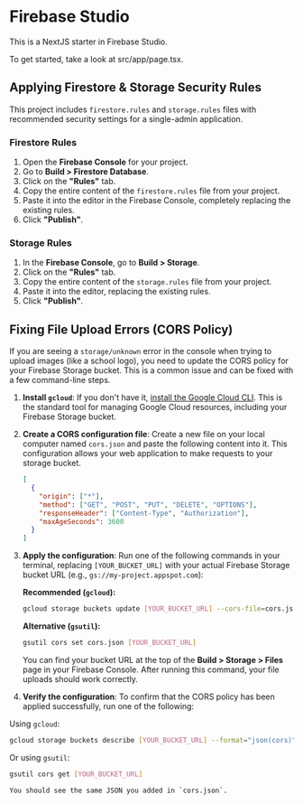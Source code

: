 # Firebase Studio

This is a NextJS starter in Firebase Studio.

To get started, take a look at src/app/page.tsx.

## Applying Firestore & Storage Security Rules

This project includes `firestore.rules` and `storage.rules` files with recommended security settings for a single-admin application.

### Firestore Rules

1.  Open the **Firebase Console** for your project.
2.  Go to **Build > Firestore Database**.
3.  Click on the **"Rules"** tab.
4.  Copy the entire content of the `firestore.rules` file from your project.
5.  Paste it into the editor in the Firebase Console, completely replacing the existing rules.
6.  Click **"Publish"**.

### Storage Rules

1.  In the **Firebase Console**, go to **Build > Storage**.
2.  Click on the **"Rules"** tab.
3.  Copy the entire content of the `storage.rules` file from your project.
4.  Paste it into the editor, replacing the existing rules.
5.  Click **"Publish"**.

## Fixing File Upload Errors (CORS Policy)

If you are seeing a `storage/unknown` error in the console when trying to upload images (like a school logo), you need to update the CORS policy for your Firebase Storage bucket. This is a common issue and can be fixed with a few command-line steps.

1.  **Install `gcloud`**: If you don't have it, [install the Google Cloud CLI](https://cloud.google.com/sdk/docs/install). This is the standard tool for managing Google Cloud resources, including your Firebase Storage bucket.

2.  **Create a CORS configuration file**: Create a new file on your local computer named `cors.json` and paste the following content into it. This configuration allows your web application to make requests to your storage bucket.

    ```json
    [
      {
        "origin": ["*"],
        "method": ["GET", "POST", "PUT", "DELETE", "OPTIONS"],
        "responseHeader": ["Content-Type", "Authorization"],
        "maxAgeSeconds": 3600
      }
    ]
    ```

3.  **Apply the configuration**: Run one of the following commands in your terminal, replacing `[YOUR_BUCKET_URL]` with your actual Firebase Storage bucket URL (e.g., `gs://my-project.appspot.com`):

    **Recommended (`gcloud`):**
    ```bash
    gcloud storage buckets update [YOUR_BUCKET_URL] --cors-file=cors.json
    ```

    **Alternative (`gsutil`):**
    ```bash
    gsutil cors set cors.json [YOUR_BUCKET_URL]
    ```

    You can find your bucket URL at the top of the **Build > Storage > Files** page in your Firebase Console. After running this command, your file uploads should work correctly.

4.  **Verify the configuration**: To confirm that the CORS policy has been applied successfully, run one of the following:

   Using `gcloud`:
   ```bash
   gcloud storage buckets describe [YOUR_BUCKET_URL] --format="json(cors)"
   ```

   Or using `gsutil`:
   ```bash
   gsutil cors get [YOUR_BUCKET_URL]
   ```

    You should see the same JSON you added in `cors.json`.
